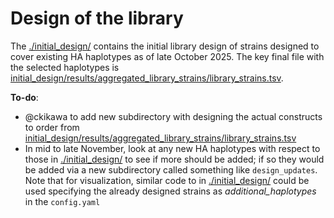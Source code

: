 # Design of the library

The [./initial_design/](initial_design) contains the initial library design of strains designed to cover existing HA haplotypes as of late October 2025.
The key final file with the selected haplotypes is [initial_design/results/aggregated_library_strains/library_strains.tsv](initial_design/results/aggregated_library_strains/library_strains.tsv).

**To-do**:
- @ckikawa to add new subdirectory with designing the actual constructs to order from [initial_design/results/aggregated_library_strains/library_strains.tsv](initial_design/results/aggregated_library_strains/library_strains.tsv)
- In mid to late November, look at any new HA haplotypes with respect to those in [./initial_design/](initial_design) to see if more should be added; if so they would be added via a new subdirectory called something like `design_updates`. Note that for visualization, similar code to in [./initial_design/](initial_design) could be used specifying the already designed strains as *additional_haplotypes* in the `config.yaml`
